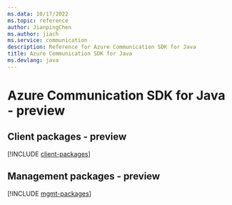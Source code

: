 ```yaml
---
ms.data: 10/17/2022
ms.topic: reference
author: JianpingChen
ms.author: jiach
ms.service: communication
description: Reference for Azure Communication SDK for Java
title: Azure Communication SDK for Java
ms.devlang: java
---
```

# Azure Communication SDK for Java - preview

## Client packages - preview
[!INCLUDE [client-packages](communication-client-index.md)]
## Management packages - preview
[!INCLUDE [mgmt-packages](communication-mgmt-index.md)]